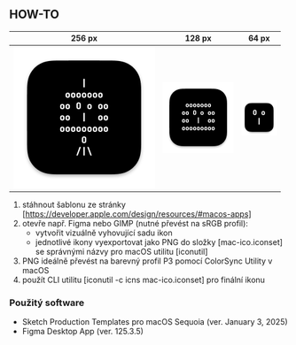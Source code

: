 ## HOW-TO

256 px | 128 px | 64 px
---|---|---
![256px ikonka pro macOS](mac-ico.iconset/icon_256x256.png) | ![128px ikonka pro macOS](mac-ico.iconset/icon_128x128.png) | ![64px ikonka pro macOS](mac-ico.iconset/icon_32x32@2x.png)

1. stáhnout šablonu ze stránky
[https://developer.apple.com/design/resources/#macos-apps]
2. otevře např. Figma nebo GIMP (nutné převést na sRGB profil):
    - vytvořit vizuálně vyhovující sadu ikon
    - jednotlivé ikony vyexportovat jako PNG do složky [mac-ico.iconset]
      se správnými názvy pro macOS utilitu [iconutil]
3. PNG ideálně převést na barevný profil P3 pomocí ColorSync Utility v macOS
4. použít CLI utilitu [iconutil -c icns mac-ico.iconset] pro finální ikonu

### Použitý software
- Sketch Production Templates pro macOS Sequoia (ver. January 3, 2025)
- Figma Desktop App (ver. 125.3.5)
